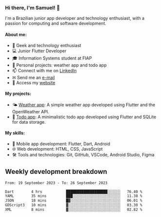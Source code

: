 ### Hi there, I'm Samuel! 👋

I'm a Brazilian junior app developer and technology enthusiast, with a passion for computing and software development.

#### About me:

- 🌟 Geek and technology enthusiast
- 💻 Junior Flutter Developer
- 🎓 Information Systems student at FIAP
- 🔭 Personal projects: weather app and todo app
- 📫 Connect with me on [LinkedIn](https://www.linkedin.com/in/samuel-s-marques/)
- ✉ Send me an [e-mail](mailto:samuel.s.marques@protonmail.com)
- 🔗 Access my [website](https://samuel-marques.me/)

#### My projects:

- 🌤️ [Weather app](https://github.com/samuel-s-marques/weather-app): A simple weather app developed using Flutter and the OpenWeather API.
- 📝 [Todo app](https://github.com/samuel-s-marques/todo-app): A minimalistic todo app developed using Flutter and SQLite for data storage.

#### My skills:

- 📱 Mobile app development: Flutter, Dart, Android
- 🌐 Web development: HTML, CSS, JavaScript
- 🛠️ Tools and technologies: Git, GitHub, VSCode, Android Studio, Figma

## Weekly development breakdown
<!--START_SECTION:waka-->

```txt
From: 19 September 2023 - To: 26 September 2023

Dart        4 hrs           ███████████████████░░░░░░   76.40 %
YAML        35 mins         ███░░░░░░░░░░░░░░░░░░░░░░   11.38 %
JSON        18 mins         █▓░░░░░░░░░░░░░░░░░░░░░░░   06.01 %
GDScript3   10 mins         ▓░░░░░░░░░░░░░░░░░░░░░░░░   03.30 %
XML         8 mins          ▓░░░░░░░░░░░░░░░░░░░░░░░░   02.82 %
```

<!--END_SECTION:waka-->
